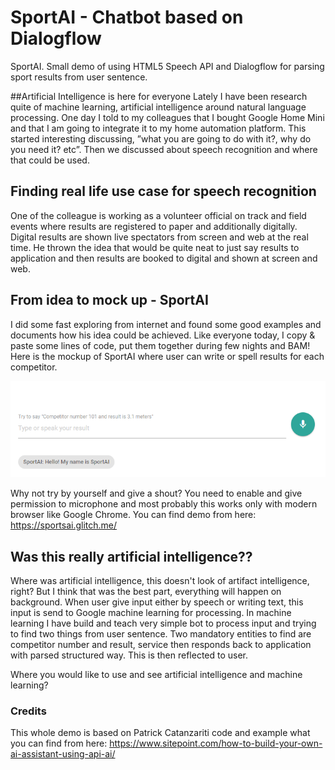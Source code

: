 # SportAI - Chatbot based on Dialogflow 
SportAI. Small demo of using HTML5 Speech API and Dialogflow for parsing sport results from user sentence.

##Artificial Intelligence is here for everyone
Lately I have been research quite of machine learning, artificial intelligence around natural language processing. One day I told to my colleagues that I bought Google Home Mini and that I am going to integrate it to my home automation platform. This started interesting discussing, ”what you are going to do with it?, why do you need it? etc”. Then we discussed about speech recognition and where that could be used.

## Finding real life use case for speech recognition
One of the colleague is working as a volunteer official on track and field events where results are registered to paper and additionally digitally. Digital results are shown live spectators from screen and web at the real time. He thrown the idea that would be quite neat to just say results to application and then results are booked to digital and shown at screen and web.

## From idea to mock up - SportAI
I did some fast exploring from internet and found some good examples and documents how his idea could be achieved. Like everyone today, I copy & paste some lines of code, put them together during few nights and BAM! Here is the mockup of SportAI where user can write or spell results for each competitor.

![Why not try by yourself and give a shout?](./SportAI.png)

Why not try by yourself and give a shout? You need to enable and give permission to microphone and most probably this works only with modern browser like Google Chrome.
You can find demo from here: https://sportsai.glitch.me/

## Was this really artificial intelligence??

Where was artificial intelligence, this doesn't look of artifact intelligence, right? But I think that was the best part, everything will happen on background. When user give input either by speech or writing text, this input is send to Google machine learning for processing. In machine learning I have build and teach very simple bot to process input and trying to find two things from user sentence. Two mandatory entities to find are competitor number and result, service then responds back to application with parsed structured way. This is then reflected to user.

Where you would like to use and see artificial intelligence and machine learning?

### Credits
This whole demo is based on Patrick Catanzariti code and example what you can find from here: https://www.sitepoint.com/how-to-build-your-own-ai-assistant-using-api-ai/
